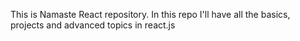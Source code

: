 This is Namaste React repository.
In this repo I'll have all the basics, projects and advanced topics in react.js
